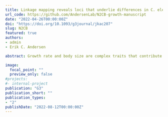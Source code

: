 ```yaml
---
title: Linkage mapping reveals loci that underlie differences in C. elegans growth
url_code: https://github.com/AndersenLab/N2CB-growth-manuscript
date: "2022-04-26T00:00:00Z"
doi: "https://doi.org/10.1093/g3journal/jkac207"
slug: N2CB
featured: true
authors:
- admin
- Erik C. Andersen

abstract: Growth rate and body size are complex traits that contribute to the fitness of organisms. The identification of loci that underlie differences in these traits provides insights into the genetic contributions to development. Leveraging *Caenorhabditis elegans* as a tractable metazoan model for quantitative genetics, we can identify genomic regions that underlie differences in growth. We measured postembryonic growth of the laboratory-adapted wild-type strain (N2) and a wild strain from Hawaii (CB4856) and found differences in body size. Using linkage mapping, we identified three distinct quantitative trait loci (QTL) on chromosomes IV, V, and X that are associated with variation in body growth. We further examined these growth-associated quantitative trait loci using chromosome substitution strains and near-isogenic lines and validated the chromosome X quantitative trait loci. In addition, we generated a list of candidate genes for the chromosome X quantitative trait loci. These genes could potentially contribute to differences in animal growth and should be evaluated in subsequent studies. Our work reveals the genetic architecture underlying animal growth variation and highlights the genetic complexity of growth in *Caenorhabditis elegans* natural populations.

image: 
  focal_point: ""
  preview_only: false
#projects:
#- internal-project
publication: "G3"
publication_short: ""
publication_types:
- "2"
publishDate: "2022-08-12T00:00:00Z"
---
```

